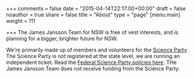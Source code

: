 +++
comments = false
date = "2015-04-14T22:17:00+00:00"
draft = false
noauthor = true
share = false
title = "About"
type = "page"
[menu.main]
weight = 111

+++
The James Jansson Team for NSW is free of vest interests, and is planning for a bigger, brighter future for NSW.

We're primarily made up of members and volunteers for the [Science Party](https://www.scienceparty.org.au/). The Science Party is not registered at the state level, we are running an independent ticket. Read the [Federal Science Party policies here](https://www.scienceparty.org.au/federal_policy). THe James Jansson Team does not receive funding from the Science Party.





